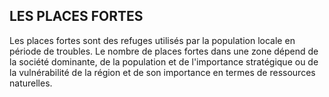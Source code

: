 ## LES PLACES FORTES


Les places fortes sont des refuges utilisés par la population
locale en période de troubles. Le nombre de places fortes dans
une zone dépend de la société dominante, de la population et
de l'importance stratégique ou de la vulnérabilité de la région
et de son importance en termes de ressources naturelles.
